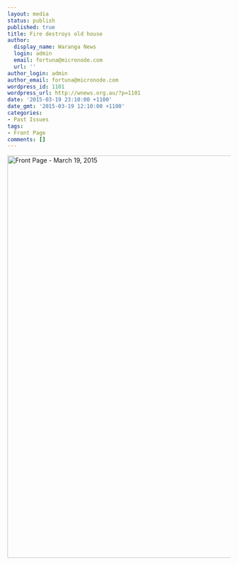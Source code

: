 ```yaml
---
layout: media
status: publish
published: true
title: Fire destroys old house
author:
  display_name: Waranga News
  login: admin
  email: fortuna@micronode.com
  url: ''
author_login: admin
author_email: fortuna@micronode.com
wordpress_id: 1101
wordpress_url: http://wnews.org.au/?p=1101
date: '2015-03-19 23:10:00 +1100'
date_gmt: '2015-03-19 12:10:00 +1100'
categories:
- Past Issues
tags:
- Front Page
comments: []
---
```


<a href="http://wnews.org.au/wp-content/uploads/2015/03/wnews20150319P01.pdf"><img class="alignnone size-full wp-image-1091" alt="Front Page - March 19, 2015" src="http://wnews.org.au/wp-content/uploads/2015/03/wnews20150319P01.jpg" width="624" height="907" /></a>
